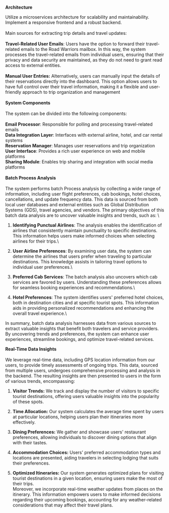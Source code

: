**Architecture**

Utilize a microservices architecture for scalability and maintainability.\
Implement a responsive frontend and a robust backend.
\
\
Main sources for extracting trip details and travel updates:\
\
**Travel-Related User Emails**: Users have the option to forward their travel-related emails to the Road Warriors mailbox. In this way, the system processes the travel-related emails from individual users, ensuring that their privacy and data security are maintained, as they do not need to grant read access to external entities.\
\
**Manual User Entries:** Alternatively, users can manually input the details of their reservations directly into the dashboard. This option allows users to have full control over their travel information, making it a flexible and user-friendly approach to trip organization and management\
\
**System Components**\
\
The system can be divided into the following components:\
\
**Email Processor**: Responsible for polling and processing travel-related emails\
**Data Integration Layer**: Interfaces with external airline, hotel, and car rental systems\
**Reservation Manager**: Manages user reservations and trip organization\
**User Interface**: Provides a rich user experience on web and mobile platforms\
**Sharing Module**: Enables trip sharing and integration with social media platforms\
\
**Batch Process Analysis**\
\
The system performs batch Process analysis by collecting a wide range of information, including user flight preferences, cab bookings, hotel choices, cancellations, and update frequency data. This data is sourced from both local user databases and external entities such as Global Distribution Systems (GDS), travel agencies, and vendors. The primary objectives of this batch data analysis are to uncover valuable insights and trends, such as: \

1. **Identifying Punctual Airlines**: The analysis enables the identification of airlines that consistently maintain punctuality to specific destinations. This information helps users make informed choices when selecting airlines for their trips.\

2. **User Airline Preferences**: By examining user data, the system can determine the airlines that users prefer when traveling to particular destinations. This knowledge assists in tailoring travel options to individual user preferences.\

3. **Preferred Cab Services**: The batch analysis also uncovers which cab services are favored by users. Understanding these preferences allows for seamless booking experiences and recommendations.\

4. **Hotel Preferences**: The system identifies users' preferred hotel choices, both in destination cities and at specific tourist spots. This information aids in providing personalized recommendations and enhancing the overall travel experience.\
 
In summary, batch data analysis harnesses data from various sources to extract valuable insights that benefit both travelers and service providers. By uncovering trends and preferences, the system can enhance user experiences, streamline bookings, and optimize travel-related services.

**Real-Time Data Insights**\
\
We leverage real-time data, including GPS location information from our users, to provide timely assessments of ongoing trips. This data, sourced from multiple users, undergoes comprehensive processing and analysis in the backend. The resulting insights are then presented to users in the form of various trends, encompassing:

1. **Visitor Trends:** We track and display the number of visitors to specific tourist destinations, offering users valuable insights into the popularity of these spots.

2. **Time Allocation:** Our system calculates the average time spent by users at particular locations, helping users plan their itineraries more effectively.

3. **Dining Preferences:** We gather and showcase users' restaurant preferences, allowing individuals to discover dining options that align with their tastes.

4. **Accommodation Choices:** Users' preferred accommodation types and locations are presented, aiding travelers in selecting lodging that suits their preferences.

5. **Optimized Itineraries:** Our system generates optimized plans for visiting tourist destinations in a given location, ensuring users make the most of their trips.
\
Moreover, we incorporate real-time weather updates from places on the itinerary. This information empowers users to make informed decisions regarding their upcoming bookings, accounting for any weather-related considerations that may affect their travel plans.
